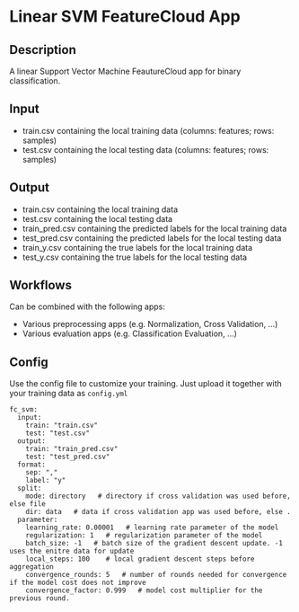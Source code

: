 # Linear SVM FeatureCloud App

## Description
A linear Support Vector Machine FeautureCloud app for binary classification.

## Input
- train.csv containing the local training data (columns: features; rows: samples)
- test.csv containing the local testing data (columns: features; rows: samples)

## Output
- train.csv containing the local training data
- test.csv containing the local testing data
- train_pred.csv containing the predicted labels for the local training data
- test_pred.csv containing the predicted labels for the local testing data
- train_y.csv containing the true labels for the local training data
- test_y.csv containing the true labels for the local testing data

## Workflows
Can be combined with the following apps:
- Various preprocessing apps (e.g. Normalization, Cross Validation, ...) 
- Various evaluation apps (e.g. Classification Evaluation, ...)

## Config
Use the config file to customize your training. Just upload it together with your training data as `config.yml`
```
fc_svm:
  input:
    train: "train.csv"
    test: "test.csv"
  output:
    train: "train_pred.csv"
    test: "test_pred.csv"
  format:
    sep: ","
    label: "y"
  split:
    mode: directory   # directory if cross validation was used before, else file
    dir: data   # data if cross validation app was used before, else .
  parameter:
    learning_rate: 0.00001   # learning rate parameter of the model
    regularization: 1   # regularization parameter of the model
    batch_size: -1   # batch size of the gradient descent update. -1 uses the enitre data for update
    local_steps: 100    # local gradient descent steps before aggregation
    convergence_rounds: 5   # number of rounds needed for convergence if the model cost does not improve
    convergence_factor: 0.999   # model cost multiplier for the previous round. 
```